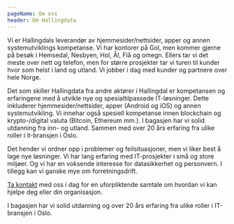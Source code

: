 ```yaml
---
pageName: Om oss
header: Om Hallingdata
---
```

Vi er Hallingdals leverandør av hjemmesider/nettsider, apper og annen systemutviklings kompetanse. Vi har kontorer på Gol, men kommer gjerne på besøk i Hemsedal, Nesbyen, Hol, Ål, Flå og omegn. Ellers tar vi det meste over nett og telefon, men for større prosjekter tar vi turen til kunder hvor som helst i land og utland. Vi jobber i dag med kunder og partnere over hele Norge.



Det som skiller Hallingdata fra andre aktører i Hallingdal er kompetansen og erfaringene med å utvikle nye og spesialtilpassede IT-løsninger. Dette inkluderer hjemmesider/nettsider, apper (Android og iOS) og annen systemutvikling. Vi innehar også spesiell kompetanse innen blockchain og krypto-/digital valuta (Bitcoin, Ethereum mm.). I bagasjen har vi solid utdanning fra inn- og utland. Sammen med over 20 års erfaring fra ulike roller i it-bransjen i Oslo.



Det hender vi ordner opp i problemer og feilsituasjoner, men vi liker best å lage nye løsninger. Vi har lang erfaring med IT-prosjekter i små og store miljøer. Og vi har en voksende interesse for datasikkerhet og personvern. I tillegg kan vi ganske mye om forretningsdrift.



[Ta kontakt](https://m.me/hallingdata) med oss i dag for en uforpliktende samtale om hvordan vi kan hjelpe deg eller din organisasjon.



I bagasjen har vi solid utdanning og over 20 års erfaring fra ulike roller i IT-bransjen i Oslo.
